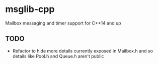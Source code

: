 # msglib-cpp

Mailbox messaging and timer support for C++14 and up

## TODO

- Refactor to hide more details currently exposed in Mailbox.h and so details like Pool.h and Queue.h aren't public
